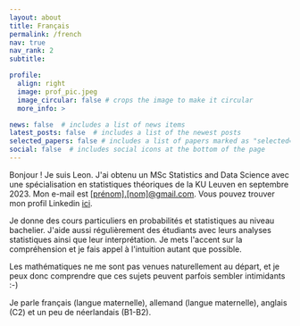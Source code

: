 ```yaml
---
layout: about
title: Français
permalink: /french
nav: true
nav_rank: 2
subtitle:

profile:
  align: right
  image: prof_pic.jpeg
  image_circular: false # crops the image to make it circular
  more_info: >

news: false  # includes a list of news items
latest_posts: false  # includes a list of the newest posts
selected_papers: false # includes a list of papers marked as "selected={true}"
social: false  # includes social icons at the bottom of the page
---
```


Bonjour ! Je suis Leon. J'ai obtenu un MSc Statistics and Data Science avec une spécialisation en statistiques théoriques de la KU Leuven en septembre 2023. Mon e-mail est <a href='#'>[prénom].[nom]@gmail.com</a>. Vous pouvez trouver mon profil Linkedin [ici](https://linkedin.com/in/leonrofagha/).

Je donne des cours particuliers en probabilités et statistiques au niveau bachelier. J'aide aussi régulièrement des étudiants avec leurs analyses statistiques ainsi que leur interprétation. Je mets l'accent sur la compréhension et je fais appel à l'intuition autant que possible. 

Les mathématiques ne me sont pas venues naturellement au départ, et je peux donc comprendre que ces sujets peuvent parfois sembler intimidants :-)

Je parle français (langue maternelle), allemand (langue maternelle), anglais (C2) et un peu de néerlandais (B1-B2).
